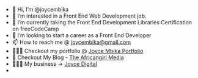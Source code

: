 - 👋 Hi, I’m @joycembika
- 👀 I’m interested in a Front End Web Development job.
- 🌱 I’m currently taking the Front End Development Libraries Certification on freeCodeCamp
- 💞️ I’m looking to start a career as a Front End Developer
- 📫 How to reach me @ joycembika@gmail.com
- 👩🏾‍💻 Checkout my portfolio @ [Joyce Mbika Portfolio](https://joycembika.com)
- 📰 Checkout My Blog - [The Africangirl Media](https://www.theafricangirl.com)
- 👩🏾‍💼 My business -> [Joyce Digital](http://joycedigital.co)
- 

<!---
joycembika/joycembika is a ✨ special ✨ repository because its `README.md` (this file) appears on your GitHub profile.
You can click the Preview link to take a look at your changes.
--->
